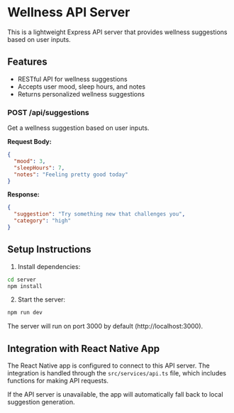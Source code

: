 # Wellness API Server

This is a lightweight Express API server that provides wellness suggestions based on user inputs.

## Features

- RESTful API for wellness suggestions
- Accepts user mood, sleep hours, and notes
- Returns personalized wellness suggestions

### POST /api/suggestions

Get a wellness suggestion based on user inputs.

**Request Body:**
```json
{
  "mood": 3,
  "sleepHours": 7,
  "notes": "Feeling pretty good today"
}
```

**Response:**
```json
{
  "suggestion": "Try something new that challenges you",
  "category": "high"
}
```

## Setup Instructions

1. Install dependencies:
```sh
cd server
npm install
```

2. Start the server:
```sh
npm run dev
```

The server will run on port 3000 by default (http://localhost:3000).

## Integration with React Native App

The React Native app is configured to connect to this API server. The integration is handled through the `src/services/api.ts` file, which includes functions for making API requests.

If the API server is unavailable, the app will automatically fall back to local suggestion generation.
